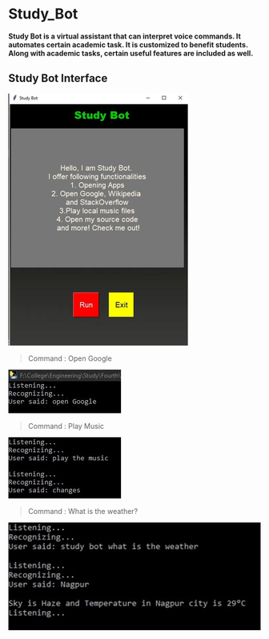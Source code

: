 # Study_Bot

**Study Bot is a virtual assistant that can interpret voice commands. It automates certain academic task. It is customized to benefit students. Along with academic tasks, certain useful features are included as well.**


## Study Bot Interface

![This is an image](/ss/study-bot.png)

>Command : Open Google

![This is an image](/ss/open-google.jpg)

>Command : Play Music

![This is an image](/ss/play-music.png)

>Command : What is the weather?

![This is an image](/ss/weather.jpg)


